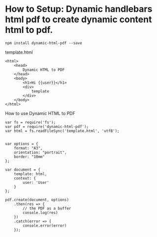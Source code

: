 # How to Setup: Dynamic handlebars html pdf to create dynamic content html to pdf.

```
npm install dynamic-html-pdf --save

```
template.html
```
<html>
    <head>
        Dynamic HTML to PDF
    </head>
    <body>
        <h1>Hi {{user}}</h1>
        <div>
            template
        </div>
    </body>
</html>

```

How to use Dynamic HTML to PDF

```
var fs = require('fs');
var pdf = require('dynamic-html-pdf');
var html = fs.readFileSync('template.html', 'utf8');


var options = {
    format: "A3",
    orientation: "portrait",
    border: "10mm"
};

var document = {
    template: html,
    context: {
        user: 'User'
    }
};

pdf.create(document, options)
    .then(res => {
        // the PDF as a buffer
        console.log(res)
    })
    .catch(error => {
        console.error(error)
    });
```
